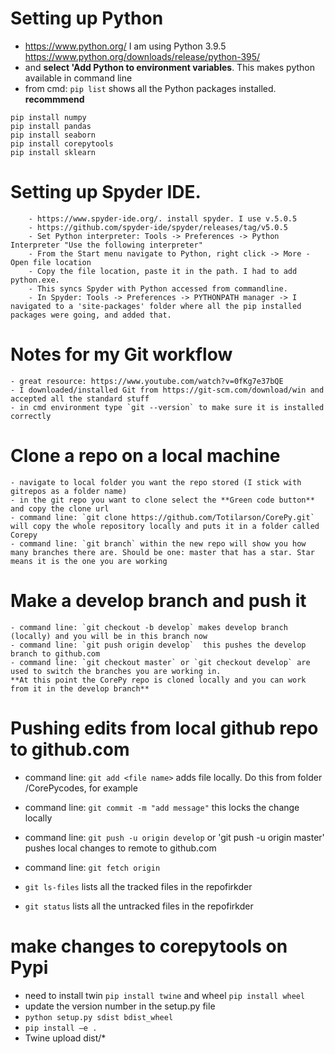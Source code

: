 # Setting up Python
-  https://www.python.org/ I am using Python 3.9.5 https://www.python.org/downloads/release/python-395/
-  and **select 'Add Python to environment variables**. This makes python available in command line
- from cmd: `pip list` shows all the Python packages
installed. **recommmend**
```
pip install numpy
pip install pandas
pip install seaborn
pip install corepytools
pip install sklearn
```
# Setting up Spyder IDE.
```
    - https://www.spyder-ide.org/. install spyder. I use v.5.0.5 
    - https://github.com/spyder-ide/spyder/releases/tag/v5.0.5
    - Set Python interpreter: Tools -> Preferences -> Python Interpreter "Use the following interpreter"
    - From the Start menu navigate to Python, right click -> More - Open file location
    - Copy the file location, paste it in the path. I had to add python.exe. 
    - This syncs Spyder with Python accessed from commandline.
    - In Spyder: Tools -> Preferences -> PYTHONPATH manager -> I navigated to a 'site-packages' folder where all the pip installed packages were going, and added that.
```
# Notes for my Git workflow
```
- great resource: https://www.youtube.com/watch?v=0fKg7e37bQE
- I downloaded/installed Git from https://git-scm.com/download/win and accepted all the standard stuff
- in cmd environment type `git --version` to make sure it is installed correctly
```
# Clone a repo on a local machine
```
- navigate to local folder you want the repo stored (I stick with gitrepos as a folder name)
- in the git repo you want to clone select the **Green code button** and copy the clone url
- command line: `git clone https://github.com/Totilarson/CorePy.git` will copy the whole repository locally and puts it in a folder called Corepy
- command line: `git branch` within the new repo will show you how many branches there are. Should be one: master that has a star. Star means it is the one you are working
```
# Make a develop branch and push it
```
- command line: `git checkout -b develop` makes develop branch (locally) and you will be in this branch now
- command line: `git push origin develop`  this pushes the develop branch to github.com
- command line: `git checkout master` or `git checkout develop` are used to switch the branches you are working in.
**At this point the CorePy repo is cloned locally and you can work from it in the develop branch**
```

# Pushing edits from local github repo to github.com
- command line: `git add <file name>` adds file locally. Do this from folder /CorePycodes, for example
- command line: `git commit -m "add message"`  this locks the change locally
- command line: `git push -u origin develop` or 'git push -u origin master' pushes local changes to remote to github.com

- command line: `git fetch origin`
- `git ls-files` lists all the tracked files in the repofirkder
- `git status` lists all the untracked files in the repofirkder

# make changes to corepytools on Pypi
- need to install twin `pip install twine` and wheel `pip install wheel`
-  update the version number in the setup.py file 
-  `python setup.py sdist bdist_wheel`
-  `pip install –e .`
-  Twine upload dist/*
